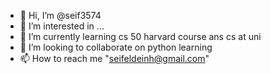 - 👋 Hi, I’m @seif3574
- 👀 I’m interested in ...
- 🌱 I’m currently learning cs 50 harvard course ans cs at uni
- 💞️ I’m looking to collaborate on python learning
- 📫 How to reach me "seifeldeinh@gmail.com"

<!---
seif3574/seif3574 is a ✨ special ✨ repository because its `README.md` (this file) appears on your GitHub profile.
You can click the Preview link to take a look at your changes.
--->
